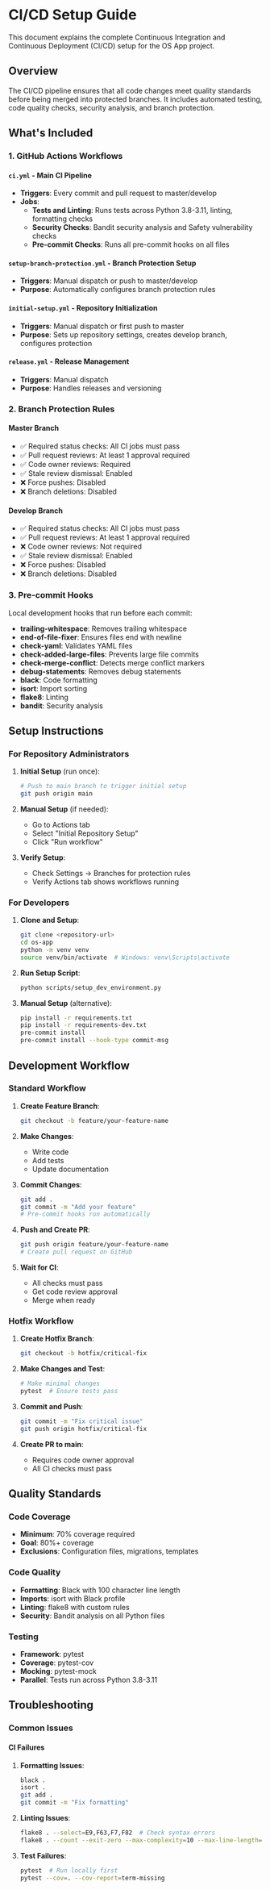 # CI/CD Setup Guide

This document explains the complete Continuous Integration and Continuous Deployment (CI/CD) setup for the OS App project.

## Overview

The CI/CD pipeline ensures that all code changes meet quality standards before being merged into protected branches. It includes automated testing, code quality checks, security analysis, and branch protection.

## What's Included

### 1. GitHub Actions Workflows

#### `ci.yml` - Main CI Pipeline
- **Triggers**: Every commit and pull request to master/develop
- **Jobs**:
  - **Tests and Linting**: Runs tests across Python 3.8-3.11, linting, formatting checks
  - **Security Checks**: Bandit security analysis and Safety vulnerability checks
  - **Pre-commit Checks**: Runs all pre-commit hooks on all files

#### `setup-branch-protection.yml` - Branch Protection Setup
- **Triggers**: Manual dispatch or push to master/develop
- **Purpose**: Automatically configures branch protection rules

#### `initial-setup.yml` - Repository Initialization
- **Triggers**: Manual dispatch or first push to master
- **Purpose**: Sets up repository settings, creates develop branch, configures protection

#### `release.yml` - Release Management
- **Triggers**: Manual dispatch
- **Purpose**: Handles releases and versioning

### 2. Branch Protection Rules

#### Master Branch
- ✅ Required status checks: All CI jobs must pass
- ✅ Pull request reviews: At least 1 approval required
- ✅ Code owner reviews: Required
- ✅ Stale review dismissal: Enabled
- ❌ Force pushes: Disabled
- ❌ Branch deletions: Disabled

#### Develop Branch
- ✅ Required status checks: All CI jobs must pass
- ✅ Pull request reviews: At least 1 approval required
- ❌ Code owner reviews: Not required
- ✅ Stale review dismissal: Enabled
- ❌ Force pushes: Disabled
- ❌ Branch deletions: Disabled

### 3. Pre-commit Hooks

Local development hooks that run before each commit:
- **trailing-whitespace**: Removes trailing whitespace
- **end-of-file-fixer**: Ensures files end with newline
- **check-yaml**: Validates YAML files
- **check-added-large-files**: Prevents large file commits
- **check-merge-conflict**: Detects merge conflict markers
- **debug-statements**: Removes debug statements
- **black**: Code formatting
- **isort**: Import sorting
- **flake8**: Linting
- **bandit**: Security analysis

## Setup Instructions

### For Repository Administrators

1. **Initial Setup** (run once):
   ```bash
   # Push to main branch to trigger initial setup
   git push origin main
   ```

2. **Manual Setup** (if needed):
   - Go to Actions tab
   - Select "Initial Repository Setup"
   - Click "Run workflow"

3. **Verify Setup**:
   - Check Settings → Branches for protection rules
   - Verify Actions tab shows workflows running

### For Developers

1. **Clone and Setup**:
   ```bash
   git clone <repository-url>
   cd os-app
   python -m venv venv
   source venv/bin/activate  # Windows: venv\Scripts\activate
   ```

2. **Run Setup Script**:
   ```bash
   python scripts/setup_dev_environment.py
   ```

3. **Manual Setup** (alternative):
   ```bash
   pip install -r requirements.txt
   pip install -r requirements-dev.txt
   pre-commit install
   pre-commit install --hook-type commit-msg
   ```

## Development Workflow

### Standard Workflow

1. **Create Feature Branch**:
   ```bash
   git checkout -b feature/your-feature-name
   ```

2. **Make Changes**:
   - Write code
   - Add tests
   - Update documentation

3. **Commit Changes**:
   ```bash
   git add .
   git commit -m "Add your feature"
   # Pre-commit hooks run automatically
   ```

4. **Push and Create PR**:
   ```bash
   git push origin feature/your-feature-name
   # Create pull request on GitHub
   ```

5. **Wait for CI**:
   - All checks must pass
   - Get code review approval
   - Merge when ready

### Hotfix Workflow

1. **Create Hotfix Branch**:
   ```bash
   git checkout -b hotfix/critical-fix
   ```

2. **Make Changes and Test**:
   ```bash
   # Make minimal changes
   pytest  # Ensure tests pass
   ```

3. **Commit and Push**:
   ```bash
   git commit -m "Fix critical issue"
   git push origin hotfix/critical-fix
   ```

4. **Create PR to main**:
   - Requires code owner approval
   - All CI checks must pass

## Quality Standards

### Code Coverage
- **Minimum**: 70% coverage required
- **Goal**: 80%+ coverage
- **Exclusions**: Configuration files, migrations, templates

### Code Quality
- **Formatting**: Black with 100 character line length
- **Imports**: isort with Black profile
- **Linting**: flake8 with custom rules
- **Security**: Bandit analysis on all Python files

### Testing
- **Framework**: pytest
- **Coverage**: pytest-cov
- **Mocking**: pytest-mock
- **Parallel**: Tests run across Python 3.8-3.11

## Troubleshooting

### Common Issues

#### CI Failures

1. **Formatting Issues**:
   ```bash
   black .
   isort .
   git add .
   git commit -m "Fix formatting"
   ```

2. **Linting Issues**:
   ```bash
   flake8 . --select=E9,F63,F7,F82  # Check syntax errors
   flake8 . --count --exit-zero --max-complexity=10 --max-line-length=100
   ```

3. **Test Failures**:
   ```bash
   pytest  # Run locally first
   pytest --cov=. --cov-report=term-missing
   ```

